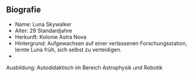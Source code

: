## Biografie

* Name: Luna Skywalker
* Alter: 29 Standardjahre
* Herkunft: Kolonie Astra Nova
* Hintergrund: Aufgewachsen auf einer verlassenen Forschungsstation, lernte Luna früh, sich selbst zu verteidigen.
* 

Ausbildung: Autodidaktisch im Bereich Astrophysik und Robotik

